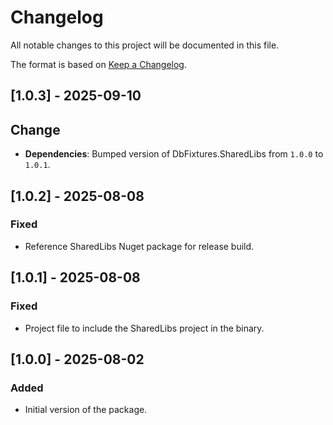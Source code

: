 # Changelog

All notable changes to this project will be documented in this file.

The format is based on [Keep a Changelog](https://keepachangelog.com/en/1.1.0/).

## [1.0.3] - 2025-09-10

## Change

- **Dependencies**: Bumped version of DbFixtures.SharedLibs from `1.0.0` to `1.0.1`.

## [1.0.2] - 2025-08-08

### Fixed

- Reference SharedLibs Nuget package for release build.

## [1.0.1] - 2025-08-08

### Fixed

- Project file to include the SharedLibs project in the binary.

## [1.0.0] - 2025-08-02

### Added

- Initial version of the package.

